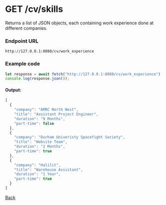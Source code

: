 # GET /cv/skills
Returns a list of JSON objects, each containing work experience done at different companies.
### Endpoint URL
`http://127.0.0.1:8080/cv/work_experience`

### Example code
```js
let response = await fetch("http://127.0.0.1:8080/cv/work_experience");
console.log(response.json());
```
#### Output:
```js
[
  {
    "company": "AMRC North West",
    "title": "Assistant Project Engineer",
    "duration": "9 Months",
    "part-time": false
  },
  {
    "company": "Durham Univeristy Spacefight Society",
    "title": "Website Team",
    "duration": "2 Months",
    "part-time": true
  },
  {
    "company": "Halilit",
    "title": "Warehouse Assistant",
    "duration": "1 Year",
    "part-time": true
  }
]
```

[Back](../cv_api.md)